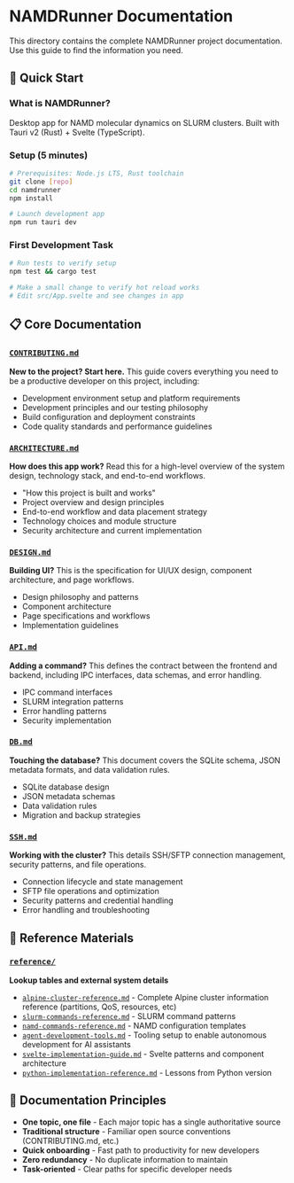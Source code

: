 # NAMDRunner Documentation

This directory contains the complete NAMDRunner project documentation. Use this guide to find the information you need.

## 🚀 Quick Start

### What is NAMDRunner?
Desktop app for NAMD molecular dynamics on SLURM clusters. Built with Tauri v2 (Rust) + Svelte (TypeScript).

### Setup (5 minutes)
```bash
# Prerequisites: Node.js LTS, Rust toolchain
git clone [repo]
cd namdrunner
npm install

# Launch development app
npm run tauri dev
```

### First Development Task
```bash
# Run tests to verify setup
npm test && cargo test

# Make a small change to verify hot reload works
# Edit src/App.svelte and see changes in app
```

## 📋 Core Documentation

### [`CONTRIBUTING.md`](CONTRIBUTING.md)
**New to the project? Start here.** This guide covers everything you need to be a productive developer on this project, including:
- Development environment setup and platform requirements
- Development principles and our testing philosophy
- Build configuration and deployment constraints
- Code quality standards and performance guidelines

### [`ARCHITECTURE.md`](ARCHITECTURE.md)
**How does this app work?** Read this for a high-level overview of the system design, technology stack, and end-to-end workflows.
- "How this project is built and works"
- Project overview and design principles
- End-to-end workflow and data placement strategy
- Technology choices and module structure
- Security architecture and current implementation

### [`DESIGN.md`](DESIGN.md)
**Building UI?** This is the specification for UI/UX design, component architecture, and page workflows.
- Design philosophy and patterns
- Component architecture
- Page specifications and workflows
- Implementation guidelines

### [`API.md`](API.md)
**Adding a command?** This defines the contract between the frontend and backend, including IPC interfaces, data schemas, and error handling.
- IPC command interfaces
- SLURM integration patterns
- Error handling patterns
- Security implementation

### [`DB.md`](DB.md)
**Touching the database?** This document covers the SQLite schema, JSON metadata formats, and data validation rules.
- SQLite database design
- JSON metadata schemas
- Data validation rules
- Migration and backup strategies

### [`SSH.md`](SSH.md)
**Working with the cluster?** This details SSH/SFTP connection management, security patterns, and file operations.
- Connection lifecycle and state management
- SFTP file operations and optimization
- Security patterns and credential handling
- Error handling and troubleshooting

## 📁 Reference Materials

### [`reference/`](reference/)
**Lookup tables and external system details**
- [`alpine-cluster-reference.md`](reference/alpine-cluster-reference.md) - Complete Alpine cluster information reference (partitions, QoS, resources, etc)
- [`slurm-commands-reference.md`](reference/slurm-commands-reference.md) - SLURM command patterns
- [`namd-commands-reference.md`](reference/namd-commands-reference.md) - NAMD configuration templates
- [`agent-development-tools.md`](reference/agent-development-tools.md) - Tooling setup to enable autonomous development for AI assistants
- [`svelte-implementation-guide.md`](reference/svelte-implementation-guide.md) - Svelte patterns and component architecture
- [`python-implementation-reference.md`](reference/python-implementation-reference.md) - Lessons from Python version

## 📝 Documentation Principles

- **One topic, one file** - Each major topic has a single authoritative source
- **Traditional structure** - Familiar open source conventions (CONTRIBUTING.md, etc.)
- **Quick onboarding** - Fast path to productivity for new developers
- **Zero redundancy** - No duplicate information to maintain
- **Task-oriented** - Clear paths for specific developer needs
